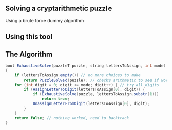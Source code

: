 ## Solving a cryptarithmetic puzzle
Using a brute force dummy algorithm 

## Using this tool

## The Algorithm
```java
bool ExhaustiveSolve(puzzleT puzzle, string lettersToAssign, int mode)
{
    if (lettersToAssign.empty()) // no more choices to make
        return PuzzleSolved(puzzle); // checks arithmetic to see if works
    for (int digit = 0; digit <= mode; digit++) { // try all digits
        if (AssignLetterToDigit(lettersToAssign[0], digit)) {
            if (ExhaustiveSolve(puzzle, lettersToAssign.substr(1)))
                return true;
            UnassignLetterFromDigit(lettersToAssign[0], digit);
        }
    }
    return false; // nothing worked, need to backtrack
}
```